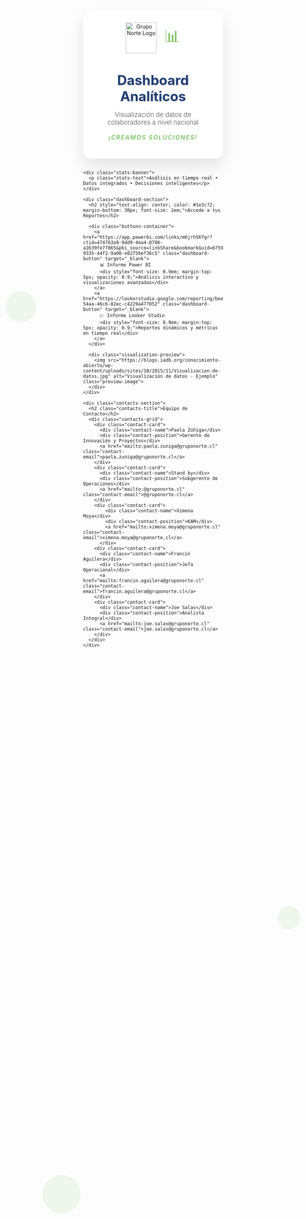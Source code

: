 <!DOCTYPE html>
<html lang="es">
<head>
  <meta charset="UTF-8">
  <meta name="viewport" content="width=device-width, initial-scale=1.0">
  <title>Dashboard Analíticos - Grupo Norte</title>
  <style>
    * {
      margin: 0;
      padding: 0;
      box-sizing: border-box;
    }

    body {
      font-family: 'Segoe UI', Tahoma, Geneva, Verdana, sans-serif;
      background: linear-gradient(135deg, #1e3c72, #2a5298, #77c25c);
      background-size: 400% 400%;
      animation: gradientShift 15s ease infinite;
      min-height: 100vh;
      color: #333;
      overflow-x: hidden;
    }

    @keyframes gradientShift {
      0% { background-position: 0% 50%; }
      50% { background-position: 100% 50%; }
      100% { background-position: 0% 50%; }
    }

    .container {
      max-width: 1200px;
      margin: 0 auto;
      padding: 20px;
      position: relative;
      z-index: 2;
    }

    .header {
      background: rgba(255, 255, 255, 0.95);
      backdrop-filter: blur(10px);
      border-radius: 20px;
      padding: 30px;
      margin-bottom: 30px;
      box-shadow: 0 20px 40px rgba(0, 0, 0, 0.1);
      text-align: center;
      position: relative;
      overflow: hidden;
    }

    .header::before {
      content: '';
      position: absolute;
      top: -50%;
      left: -50%;
      width: 200%;
      height: 200%;
      background: conic-gradient(from 0deg, transparent, rgba(119, 194, 92, 0.1), transparent);
      animation: rotate 20s linear infinite;
      z-index: -1;
    }

    @keyframes rotate {
      0% { transform: rotate(0deg); }
      100% { transform: rotate(360deg); }
    }

    .logo-container {
      display: flex;
      align-items: center;
      justify-content: center;
      gap: 20px;
      margin-bottom: 20px;
      flex-wrap: wrap;
    }

    .logo {
      height: 80px;
      object-fit: contain;
      transition: transform 0.3s ease;
    }

    .logo:hover {
      transform: scale(1.1);
    }

    .mascot {
      height: 100px;
      animation: bounce 2s ease-in-out infinite;
    }

    @keyframes bounce {
      0%, 20%, 50%, 80%, 100% { transform: translateY(0); }
      40% { transform: translateY(-10px); }
      60% { transform: translateY(-5px); }
    }

    .title {
      font-size: 2.5em;
      color: #1e3c72;
      margin-bottom: 10px;
      text-shadow: 2px 2px 4px rgba(0, 0, 0, 0.1);
    }

    .subtitle {
      font-size: 1.2em;
      color: #555;
      margin-bottom: 20px;
      font-weight: 300;
    }

    .tagline {
      font-size: 1.1em;
      color: #77c25c;
      font-weight: 600;
      font-style: italic;
      text-transform: uppercase;
      letter-spacing: 2px;
    }

    .dashboard-section {
      background: rgba(255, 255, 255, 0.95);
      backdrop-filter: blur(10px);
      border-radius: 20px;
      padding: 40px;
      margin-bottom: 30px;
      box-shadow: 0 20px 40px rgba(0, 0, 0, 0.1);
    }

    .buttons-container {
      display: grid;
      grid-template-columns: repeat(auto-fit, minmax(300px, 1fr));
      gap: 20px;
      margin-bottom: 30px;
    }

    .dashboard-button {
      background: linear-gradient(45deg, #77c25c, #5fa847);
      color: white;
      text-decoration: none;
      padding: 25px 30px;
      border-radius: 15px;
      text-align: center;
      font-size: 1.1em;
      font-weight: 600;
      transition: all 0.3s ease;
      box-shadow: 0 10px 20px rgba(119, 194, 92, 0.3);
      border: none;
      cursor: pointer;
      position: relative;
      overflow: hidden;
    }

    .dashboard-button::before {
      content: '';
      position: absolute;
      top: 0;
      left: -100%;
      width: 100%;
      height: 100%;
      background: linear-gradient(90deg, transparent, rgba(255, 255, 255, 0.3), transparent);
      transition: left 0.5s;
    }

    .dashboard-button:hover::before {
      left: 100%;
    }

    .dashboard-button:hover {
      transform: translateY(-5px);
      box-shadow: 0 15px 30px rgba(119, 194, 92, 0.4);
    }

    .dashboard-button:active {
      transform: translateY(-2px);
    }

    .visualization-preview {
      text-align: center;
      margin: 30px 0;
    }

    .preview-image {
      max-width: 100%;
      height: auto;
      border-radius: 15px;
      box-shadow: 0 15px 30px rgba(0, 0, 0, 0.2);
      transition: transform 0.3s ease;
    }

    .preview-image:hover {
      transform: scale(1.02);
    }

    .contacts-section {
      background: rgba(255, 255, 255, 0.95);
      backdrop-filter: blur(10px);
      border-radius: 20px;
      padding: 40px;
      box-shadow: 0 20px 40px rgba(0, 0, 0, 0.1);
    }

    .contacts-title {
      font-size: 2em;
      color: #1e3c72;
      margin-bottom: 30px;
      text-align: center;
    }

    .contacts-grid {
      display: grid;
      grid-template-columns: repeat(auto-fit, minmax(280px, 1fr));
      gap: 20px;
    }

    .contact-card {
      background: linear-gradient(135deg, #f8f9fa, #e9ecef);
      border-radius: 15px;
      padding: 25px;
      border-left: 5px solid #77c25c;
      transition: transform 0.3s ease, box-shadow 0.3s ease;
    }

    .contact-card:hover {
      transform: translateY(-5px);
      box-shadow: 0 15px 30px rgba(0, 0, 0, 0.1);
    }

    .contact-name {
      font-size: 1.2em;
      font-weight: 600;
      color: #1e3c72;
      margin-bottom: 5px;
    }

    .contact-position {
      font-size: 0.9em;
      color: #77c25c;
      margin-bottom: 10px;
      font-weight: 500;
    }

    .contact-email {
      color: #555;
      text-decoration: none;
      font-size: 0.9em;
      transition: color 0.3s ease;
    }

    .contact-email:hover {
      color: #77c25c;
    }

    .floating-elements {
      position: fixed;
      top: 0;
      left: 0;
      width: 100%;
      height: 100%;
      pointer-events: none;
      z-index: 1;
    }

    .floating-shape {
      position: absolute;
      border-radius: 50%;
      background: rgba(119, 194, 92, 0.1);
      animation: float 6s ease-in-out infinite;
    }

    .floating-shape:nth-child(1) {
      width: 80px;
      height: 80px;
      top: 20%;
      left: 10%;
      animation-delay: 0s;
    }

    .floating-shape:nth-child(2) {
      width: 60px;
      height: 60px;
      top: 60%;
      right: 10%;
      animation-delay: 2s;
    }

    .floating-shape:nth-child(3) {
      width: 100px;
      height: 100px;
      bottom: 20%;
      left: 20%;
      animation-delay: 4s;
    }

    @keyframes float {
      0%, 100% { transform: translateY(0px) rotate(0deg); }
      50% { transform: translateY(-20px) rotate(180deg); }
    }

    .stats-banner {
      background: linear-gradient(45deg, #1e3c72, #2a5298);
      color: white;
      padding: 20px;
      border-radius: 15px;
      margin: 20px 0;
      text-align: center;
    }

    .stats-text {
      font-size: 1.1em;
      font-weight: 300;
      letter-spacing: 1px;
    }

    @media (max-width: 768px) {
      .container {
        padding: 10px;
      }

      .title {
        font-size: 2em;
      }

      .logo-container {
        flex-direction: column;
      }

      .buttons-container {
        grid-template-columns: 1fr;
      }

      .contacts-grid {
        grid-template-columns: 1fr;
      }
    }
  </style>
</head>
<body>
  <div class="floating-elements">
    <div class="floating-shape"></div>
    <div class="floating-shape"></div>
    <div class="floating-shape"></div>
  </div>

  <div class="container">
    <div class="header">
      <div class="logo-container">
        <img src="https://encrypted-tbn0.gstatic.com/images?q=tbn:ANd9GcTuCF2FCTVi3KtUgDTtm5fo9L2E7dExWxC1Zw&s" alt="Grupo Norte Logo" class="logo">
        <div style="font-size: 3em; color: #77c25c;">📊</div>
      </div>
      <h1 class="title">Dashboard Analíticos</h1>
      <p class="subtitle">Visualización de datos de colaboradores a nivel nacional</p>
      <p class="tagline">¡Creamos Soluciones!</p>
    </div>

    <div class="stats-banner">
      <p class="stats-text">Análisis en tiempo real • Datos integrados • Decisiones inteligentes</p>
    </div>

    <div class="dashboard-section">
      <h2 style="text-align: center; color: #1e3c72; margin-bottom: 30px; font-size: 2em;">Accede a tus Reportes</h2>
      
      <div class="buttons-container">
        <a href="https://app.powerbi.com/links/m6jrhSKfgr?ctid=474763a9-9dd9-4ea4-8706-a2639fe77865&pbi_source=linkShare&bookmarkGuid=6759a97e-9335-44f2-9a00-e82756ef36c5" class="dashboard-button" target="_blank">
          📊 Informe Power BI
          <div style="font-size: 0.9em; margin-top: 5px; opacity: 0.9;">Análisis interactivo y visualizaciones avanzadas</div>
        </a>
        <a href="https://lookerstudio.google.com/reporting/bee7383c-54aa-46c6-82ec-c4229a477052" class="dashboard-button" target="_blank">
          📈 Informe Looker Studio
          <div style="font-size: 0.9em; margin-top: 5px; opacity: 0.9;">Reportes dinámicos y métricas en tiempo real</div>
        </a>
      </div>

      <div class="visualization-preview">
        <img src="https://blogs.iadb.org/conocimiento-abierto/wp-content/uploads/sites/10/2015/11/Visualizacion-de-datos.jpg" alt="Visualización de datos - Ejemplo" class="preview-image">
      </div>
    </div>

    <div class="contacts-section">
      <h2 class="contacts-title">Equipo de Contacto</h2>
      <div class="contacts-grid">
        <div class="contact-card">
          <div class="contact-name">Paola Zúñiga</div>
          <div class="contact-position">Gerente de Innovación y Proyectos</div>
          <a href="mailto:paola.zuniga@gruponorte.cl" class="contact-email">paola.zuniga@gruponorte.cl</a>
        </div>
        <div class="contact-card">
          <div class="contact-name">Stand by</div>
          <div class="contact-position">Subgerente de Operaciones</div>
          <a href="mailto:@gruponorte.cl" class="contact-email">@gruponorte.cl</a>
        </div>
        <div class="contact-card">
            <div class="contact-name">Ximena Moya</div>
            <div class="contact-position">KAM</div>
            <a href="mailto:ximena.moya@gruponorte.cl" class="contact-email">ximena.moya@gruponorte.cl</a>
          </div>
        <div class="contact-card">
          <div class="contact-name">Francin Aguilera</div>
          <div class="contact-position">Jefa Operacional</div>
          <a href="mailto:francin.aguilera@gruponorte.cl" class="contact-email">francin.aguilera@gruponorte.cl</a>
        </div>
        <div class="contact-card">
          <div class="contact-name">Joe Salas</div>
          <div class="contact-position">Analista Integral</div>
          <a href="mailto:joe.salas@gruponorte.cl" class="contact-email">joe.salas@gruponorte.cl</a>
        </div>
      </div>
    </div>
  </div>

  <script>
    // Añadir interactividad adicional
    document.addEventListener('DOMContentLoaded', function() {
      // Efecto de parallax suave en elementos flotantes
      window.addEventListener('scroll', function() {
        const scrolled = window.pageYOffset;
        const shapes = document.querySelectorAll('.floating-shape');
        shapes.forEach((shape, index) => {
          const speed = 0.1 + (index * 0.05);
          shape.style.transform = `translateY(${scrolled * speed}px)`;
        });
      });

      // Animación de entrada para las tarjetas
      const cards = document.querySelectorAll('.contact-card, .dashboard-button');
      const observerOptions = {
        threshold: 0.1,
        rootMargin: '0px 0px -50px 0px'
      };

      const observer = new IntersectionObserver(function(entries) {
        entries.forEach(entry => {
          if (entry.isIntersecting) {
            entry.target.style.opacity = '1';
            entry.target.style.transform = 'translateY(0)';
          }
        });
      }, observerOptions);

      cards.forEach(card => {
        card.style.opacity = '0';
        card.style.transform = 'translateY(20px)';
        card.style.transition = 'opacity 0.6s ease, transform 0.6s ease';
        observer.observe(card);
      });
    });
  </script>
</body>
</html>
